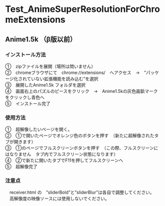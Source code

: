 # Test_AnimeSuperResolutionForChromeExtensions

## Anime1.5k （β版以前）

### インストール方法

①　zipファイルを展開（場所は問いません） <br>
②　chromeブラウザにて　chrome://extensions/　へアクセス　→　”パッケージ化されていない拡張機能を読み込む”を選択 <br>
③　展開したAnime1.5k フォルダを選択　 <br>
④　画面右上のパズルのピースをクリック　→　Anime1.5kの灰色画鋲マークをクリックし青色へ <br>
⑤　インストール完了 <br>


### 使用方法 <br>

①　超解像したいページを開く。 <br>
②　①で開いたページでオレンジ色のボタンを押す　（新たに超解像されたタブが開きます） <br>
③　①のページでフルスクリーンボタンを押す　（この際、フルスクリーンにはなりません　タブ内でフルスクリーン状態になります） <br>
④　②で新たに開いたタブでF11を押してフルスクリーンへ <br>
⑤　超解像完了 <br>


### 注意点 <br>

　receiver.html の　”sliderBold”と”sliderBlur”は各自で調整してください。 <br>
　高解像度の映像ソースには使用しないでください。 <br>
